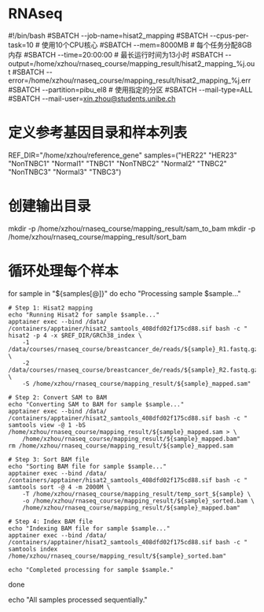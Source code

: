 # RNAseq
#!/bin/bash
#SBATCH --job-name=hisat2_mapping
#SBATCH --cpus-per-task=10             # 使用10个CPU核心
#SBATCH --mem=8000MB                  # 每个任务分配8GB内存
#SBATCH --time=20:00:00               # 最长运行时间为13小时
#SBATCH --output=/home/xzhou/rnaseq_course/mapping_result/hisat2_mapping_%j.out
#SBATCH --error=/home/xzhou/rnaseq_course/mapping_result/hisat2_mapping_%j.err
#SBATCH --partition=pibu_el8          # 使用指定的分区
#SBATCH --mail-type=ALL
#SBATCH --mail-user=xin.zhou@students.unibe.ch

# 定义参考基因目录和样本列表
REF_DIR="/home/xzhou/reference_gene"
samples=("HER22" "HER23" "NonTNBC1" "Normal1" "TNBC1" "NonTNBC2" "Normal2" "TNBC2" "NonTNBC3" "Normal3" "TNBC3")

# 创建输出目录
mkdir -p /home/xzhou/rnaseq_course/mapping_result/sam_to_bam
mkdir -p /home/xzhou/rnaseq_course/mapping_result/sort_bam

# 循环处理每个样本
for sample in "${samples[@]}"
do
    echo "Processing sample $sample..."

    # Step 1: Hisat2 mapping
    echo "Running Hisat2 for sample $sample..."
    apptainer exec --bind /data/ /containers/apptainer/hisat2_samtools_408dfd02f175cd88.sif bash -c "
    hisat2 -p 4 -x $REF_DIR/GRCh38_index \
        -1 /data/courses/rnaseq_course/breastcancer_de/reads/${sample}_R1.fastq.gz \
        -2 /data/courses/rnaseq_course/breastcancer_de/reads/${sample}_R2.fastq.gz \
        -S /home/xzhou/rnaseq_course/mapping_result/${sample}_mapped.sam"

    # Step 2: Convert SAM to BAM
    echo "Converting SAM to BAM for sample $sample..."
    apptainer exec --bind /data/ /containers/apptainer/hisat2_samtools_408dfd02f175cd88.sif bash -c "
    samtools view -@ 1 -bS /home/xzhou/rnaseq_course/mapping_result/${sample}_mapped.sam > \
        /home/xzhou/rnaseq_course/mapping_result/${sample}_mapped.bam"
    rm /home/xzhou/rnaseq_course/mapping_result/${sample}_mapped.sam

    # Step 3: Sort BAM file
    echo "Sorting BAM file for sample $sample..."
    apptainer exec --bind /data/ /containers/apptainer/hisat2_samtools_408dfd02f175cd88.sif bash -c "
    samtools sort -@ 4 -m 2000M \
        -T /home/xzhou/rnaseq_course/mapping_result/temp_sort_${sample} \
        -o /home/xzhou/rnaseq_course/mapping_result/${sample}_sorted.bam \
        /home/xzhou/rnaseq_course/mapping_result/${sample}_mapped.bam"

    # Step 4: Index BAM file
    echo "Indexing BAM file for sample $sample..."
    apptainer exec --bind /data/ /containers/apptainer/hisat2_samtools_408dfd02f175cd88.sif bash -c "
    samtools index /home/xzhou/rnaseq_course/mapping_result/${sample}_sorted.bam"

    echo "Completed processing for sample $sample."
done

echo "All samples processed sequentially."

